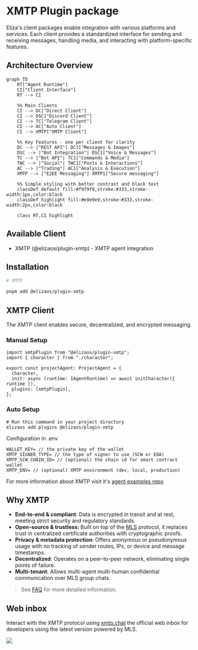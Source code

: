 # XMTP Plugin package

Eliza's client packages enable integration with various platforms and services. Each client provides a standardized interface for sending and receiving messages, handling media, and interacting with platform-specific features.

## Architecture Overview

```mermaid
graph TD
    RT["Agent Runtime"]
    CI["Client Interface"]
    RT --> CI

    %% Main Clients
    CI --> DC["Direct Client"]
    CI --> DSC["Discord Client"]
    CI --> TC["Telegram Client"]
    CI --> AC["Auto Client"]
    CI --> XMTP["XMTP Client"]

    %% Key Features - one per client for clarity
    DC --> |"REST API"| DC1["Messages & Images"]
    DSC --> |"Bot Integration"| DSC1["Voice & Messages"]
    TC --> |"Bot API"| TC1["Commands & Media"]
    TWC --> |"Social"| TWC1["Posts & Interactions"]
    AC --> |"Trading"| AC1["Analysis & Execution"]
    XMTP --> |"E2EE Messaging"| XMTP1["Secure messaging"]

    %% Simple styling with better contrast and black text
    classDef default fill:#f9f9f9,stroke:#333,stroke-width:1px,color:black
    classDef highlight fill:#e9e9e9,stroke:#333,stroke-width:2px,color:black

    class RT,CI highlight
```

## Available Client

- XMTP (@elizaos/plugin-xmtp) - XMTP agent integration

## Installation

```bash
# XMTP

pnpm add @elizaos/plugin-xmtp
```

## XMTP Client

The XMTP client enables secure, decentralized, and encrypted messaging.

### Manual Setup

```tsx
import xmtpPlugin from "@elizaos/plugin-xmtp";
import { character } from "./character";

export const projectAgent: ProjectAgent = {
  character,
  init: async (runtime: IAgentRuntime) => await initCharacter({ runtime }),
  plugins: [xmtpPlugin],
};
```

### Auto Setup

```
# Run this command in your project directory
elizaos add plugins @elizaos/plugin-xmtp
```


Configuration in .env

```env
WALLET_KEY= // the private key of the wallet
XMTP_SIGNER_TYPE= // the type of signer to use (SCW or EOA)
XMTP_SCW_CHAIN_ID= // (optional) the chain id for smart contract wallet
XMTP_ENV= // (optional) XMTP environment (dev, local, production)
```

For more information about XMTP visit it's [agent examples repo](https://github.com/ephemeraHQ/xmtp-agent-examples)

## Why XMTP

- **End-to-end & compliant**: Data is encrypted in transit and at rest, meeting strict security and regulatory standards.
- **Open-source & trustless**: Built on top of the [MLS](https://messaginglayersecurity.rocks/) protocol, it replaces trust in centralized certificate authorities with cryptographic proofs.
- **Privacy & metadata protection**: Offers anonymous or pseudonymous usage with no tracking of sender routes, IPs, or device and message timestamps.
- **Decentralized**: Operates on a peer-to-peer network, eliminating single points of failure.
- **Multi-tenant**: Allows multi-agent multi-human confidential communication over MLS group chats.

> See [FAQ](https://docs.xmtp.org/intro/faq) for more detailed information.

## Web inbox

Interact with the XMTP protocol using [xmtp.chat](https://xmtp.chat) the official web inbox for developers using the latest version powered by MLS.

![](/chat.png)
